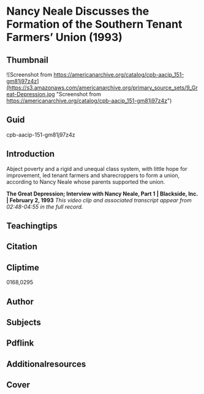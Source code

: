 # Nancy Neale Discusses the Formation of the Southern Tenant Farmers’ Union (1993)

## Thumbnail

![Screenshot from https://americanarchive.org/catalog/cpb-aacip_151-gm81j97z4z](https://s3.amazonaws.com/americanarchive.org/primary_source_sets/9_Great-Depression.jpg "Screenshot from https://americanarchive.org/catalog/cpb-aacip_151-gm81j97z4z")

## Guid
cpb-aacip-151-gm81j97z4z

## Introduction

Abject poverty and a rigid and unequal class system, with little hope for improvement, led tenant farmers and sharecroppers to form a union, according to Nancy Neale whose parents supported the union.

<b>The Great Depression; Interview with Nancy Neale, Part 1</b>
<b>| Blackside, Inc. | February 2, 1993</b>
<i>This video clip and associated transcript appear from 02:48-04:55 in the full record.</i>

## Teachingtips

## Citation

## Cliptime

0168,0295

## Author
## Subjects
## Pdflink
## Additionalresources
## Cover
